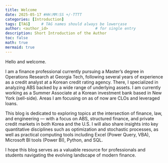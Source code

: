 ```yaml
---
title: Welcome
date: 2025-05-17 #HH:MM:SS +/-TTTT
categories: [Introduction]
tags: [TAG]     # TAG names should always be lowercase
author: <author_id>                     # for single entry
description: Short Introduction of the Author
toc: false
math: true
mermaid: true
---
```


Hello and welcome.

I am a finance professional currently pursuing a Master’s degree in Operations Research at Georgia Tech, following several years of experience as a credit analyst at a Korean credit rating agency. There, I specialized in analyzing ABS backed by a wide range of underlying assets. I am currently working as a Summer Associate at a Korean investment bank based in New York (sell-side). Areas I am focusing on as of now are CLOs and leveraged loans.

This blog is dedicated to exploring topics at the intersection of finance, law, and engineering — with a focus on ABS, structured finance, and private credit markets in both Korea and the U.S. I will also share insights into key quantitative disciplines such as optimization and stochastic processes, as well as practical computing tools including Excel (Power Query, VBA), Microsoft BI tools (Power BI), Python, and SQL.

I hope this blog serves as a valuable resource for professionals and students navigating the evolving landscape of modern finance.

<!-- Block math, keep all blank lines -->
<!--
$$
F
$$
-->
<!-- Equation numbering, keep all blank lines  -->
<!--
$$
\begin{equation}
  E
  \label{eq:label_name}
\end{equation}
$$

Can be referenced as \eqref{eq:label_name}.
-->
<!-- Inline math in lines, NO blank lines -->
<!--
"Lorem ipsum dolor sit amet, $$ A $$ consectetur adipiscing elit."
-->
<!-- Inline math in lists, escape the first `$` -->
<!--
1. \$$ A $$
2. \$$ B $$
3. \$$ C $$
-->
